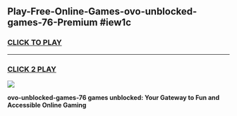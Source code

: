 
## Play-Free-Online-Games-ovo-unblocked-games-76-Premium #iew1c
<h3>
<a href="https://premium.freeplayer.one?title=ovo-unblocked-games-76&ref=8M">CLICK TO PLAY</a></h3>
<hr>

<h3>
<a href="https://premium.freeplayer.one?title=ovo-unblocked-games-76&ref=8M">CLICK 2 PLAY</a>
  
</h3>

<a href="https://premium.freeplayer.one?title=ovo-unblocked-games-76&ref=8M"><img src="https://clearcache.store/games.png"></a>


**ovo-unblocked-games-76 games unblocked: Your Gateway to Fun and Accessible Online Gaming**
